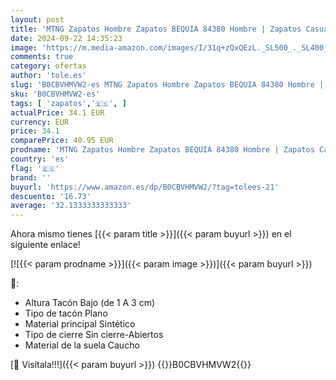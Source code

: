 ```yaml
---
layout: post
title: 'MTNG Zapatos Hombre Zapatos BEQUIA 84380 Hombre | Zapatos Casual | sin Cierre-Abiertos | 56122 | Lum KAKY'
date: 2024-09-22 14:35:23
image: 'https://m.media-amazon.com/images/I/31q+zQxQEzL._SL500_._SL400_.jpg'
comments: true
category: ofertas
author: 'tole.es'
slug: 'B0CBVHMVW2-es MTNG Zapatos Hombre Zapatos BEQUIA 84380 Hombre | Zapatos...'
sku: 'B0CBVHMVW2-es'
tags: [ 'zapatos','🇪🇸', ]
actualPrice: 34.1 EUR
currency: EUR
price: 34.1
comparePrice: 40.95 EUR
prodname: 'MTNG Zapatos Hombre Zapatos BEQUIA 84380 Hombre | Zapatos Casual | sin Cierre-Abiertos | 56122 | Lum KAKY'
country: 'es'
flag: '🇪🇸'
brand: ''
buyurl: 'https://www.amazon.es/dp/B0CBVHMVW2/?tag=tolees-21'
descuento: '16.73'
average: '32.1333333333333'
---
```


Ahora mismo tienes [{{< param title >}}]({{< param buyurl >}}) en el siguiente enlace!

[![{{< param prodname >}}]({{< param image >}})]({{< param buyurl >}})

🔎:

- Altura Tacón Bajo (de 1 A 3 cm)
- Tipo de tacón Plano
- Material principal Sintético
- Tipo de cierre Sin cierre-Abiertos
- Material de la suela Caucho

[🛒 Visítala!!!]({{< param buyurl >}})
{{<world>}}B0CBVHMVW2{{</world>}}

